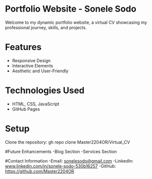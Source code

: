 # Portfolio Website - Sonele Sodo

Welcome to my dynamic portfolio website, a virtual CV showcasing my professional journey, skills, and projects.


# Features
- Responsive Design
- Interactive Elements
- Aesthetic and User-Friendly

# Technologies Used
- HTML, CSS, JavaScript
- GitHub Pages

# Setup
 Clone the repository: gh repo clone Master2204OR/Virtual_CV

#Future Enhancements
-Blog Section
-Services Section

#Contact Information
-Email: sonelesodo@gmail.com
-LinkedIn: www.linkedin.com/in/sonele-sodo-530b16257
-GitHub: https://github.com/Master2204OR


